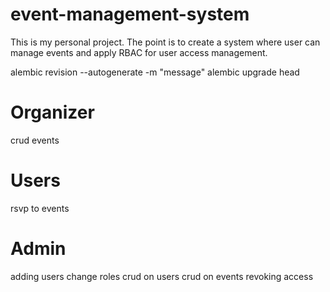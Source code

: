 # event-management-system
This is my personal project. The point is to create a system where user can manage events and apply RBAC for user access management.

alembic revision --autogenerate  -m "message"
alembic upgrade head

# Organizer
crud events

# Users
rsvp to events

# Admin
adding users
change roles
crud on users
crud on events
revoking access